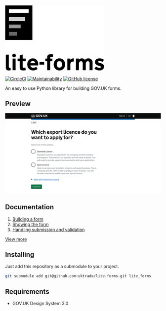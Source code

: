 ![Logo](docs/logo.svg)

[![CircleCI](https://circleci.com/gh/uktrade/lite-forms.svg?style=svg)](https://circleci.com/gh/uktrade/lite-forms)
[![Maintainability](https://api.codeclimate.com/v1/badges/be60e1b5dde9baa88a92/maintainability)](https://codeclimate.com/github/uktrade/lite-forms/maintainability)
[![GitHub license](https://img.shields.io/github/license/uktrade/lite-forms.svg)](https://github.com/uktrade/lite-forms/blob/master/LICENSE)

An easy to use Python library for building GOV.UK forms.

## Preview

![Screenshot](docs/preview.png)

## Documentation

1. [Building a form](https://github.com/uktrade/lite-forms/blob/master/docs/building_a_form.md)
2. [Showing the form](https://github.com/uktrade/lite-forms/blob/master/docs/generic_views.md)
3. [Handling submission and validation](https://github.com/uktrade/lite-forms/blob/master/docs/actions_and_validators.md)

[View more](https://github.com/uktrade/lite-forms/tree/master/docs)

## Installing

Just add this repository as a submodule to your project.

```bash
git submodule add git@github.com:uktrade/lite-forms.git lite_forms
```

## Requirements

* GOV.UK Design System 3.0
